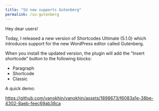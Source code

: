 ```yaml
---
title: "SU now supports Gutenberg"
permalink: /su-gutenberg
---
```


Hey dear users!

Today, I released a new version of Shortcodes Ultimate (5.1.0) which introduces support for the new WordPress editor called Gutenberg.

When you install the updated version, the plugin will add the “Insert shortcode” button to the following blocks:

- Paragraph
- Shortcode
- Classic

A quick demo:

https://github.com/vanokhin/vanokhin/assets/1898673/f6083a1e-38be-4302-8aeb-feec69ab38ca
